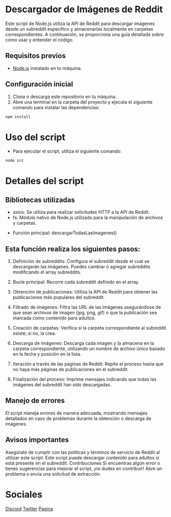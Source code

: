 # Descargador de Imágenes de Reddit

Este script de Node.js utiliza la API de Reddit para descargar imágenes desde un subreddit específico y almacenarlas localmente en carpetas correspondientes. A continuación, se proporciona una guía detallada sobre cómo usar y entender el código.

## Requisitos previos
- [Node.js](https://nodejs.org/) instalado en tu máquina.

## Configuración inicial
1. Clona o descarga este repositorio en tu máquina.
2. Abre una terminal en la carpeta del proyecto y ejecuta el siguiente comando para instalar las dependencias:

```bash
npm install
```
# Uso del script
* Para ejecutar el script, utiliza el siguiente comando:

```bash
node src
```

# Detalles del script
## Bibliotecas utilizadas
* axios: Se utiliza para realizar solicitudes HTTP a la API de Reddit.
* fs: Módulo nativo de Node.js utilizado para la manipulación de archivos y carpetas.
- Función principal: descargarTodasLasImagenes()
## Esta función realiza los siguientes pasos:

1. Definición de subreddits: 
Configura el subreddit desde el cual se descargarán las imágenes. Puedes cambiar o agregar subreddits modificando el array subreddits.

2. Bucle principal: 
Recorre cada subreddit definido en el array.

3. Obtención de publicaciones: 
Utiliza la API de Reddit para obtener las publicaciones más populares del subreddit.

4. Filtrado de imágenes: 
Filtra las URL de las imágenes asegurándose de que sean archivos de imagen (jpg, png, gif) o que la publicación sea marcada como contenido para adultos.

5. Creación de carpetas: 
Verifica si la carpeta correspondiente al subreddit existe; si no, la crea.

6. Descarga de imágenes: 
Descarga cada imagen y la almacena en la carpeta correspondiente, utilizando un nombre de archivo único basado en la fecha y posición en la lista.

7. Iteración a través de las páginas de Reddit: 
Repite el proceso hasta que no haya más páginas de publicaciones en el subreddit.

8. Finalización del proceso: 
Imprime mensajes indicando que todas las imágenes del subreddit han sido descargadas.

## Manejo de errores
El script maneja errores de manera adecuada, mostrando mensajes detallados en caso de problemas durante la obtención o descarga de imágenes.

## Avisos importantes
Asegúrate de cumplir con las políticas y términos de servicio de Reddit al utilizar este script.
Este script puede descargar contenido para adultos si está presente en el subreddit.
Contribuciones
Si encuentras algún error o tienes sugerencias para mejorar el script, ¡no dudes en contribuir! Abre un problema o envía una solicitud de extracción.

# Sociales
[Discord](https://discord.gg/MpJvjvKxgT)
[Twitter](https://twitter.com/AleiSistemas)
[Pagina](https://aleistudio.xyz/)